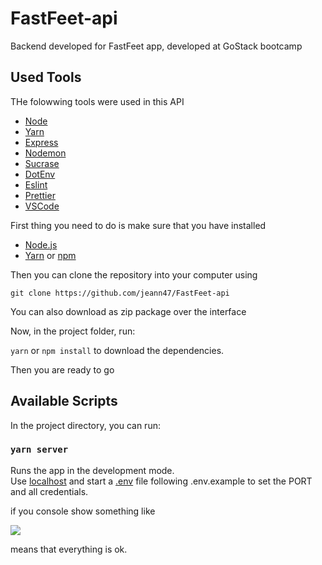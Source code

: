 # FastFeet-api
Backend developed for FastFeet app, developed at GoStack bootcamp

## Used Tools

THe folowwing tools were used in this API

* [Node](https://nodejs.org/docs/latest-v12.x/api/)
* [Yarn](https://github.com/yarnpkg/berry)
* [Express](https://expressjs.com/pt-br/)
* [Nodemon](https://nodemon.io)
* [Sucrase](https://github.com/alangpierce/sucrase)
* [DotEnv](https://www.npmjs.com/package/dotenv)
* [Eslint](https://eslint.org)
* [Prettier](https://prettier.io)
* [VSCode](https://code.visualstudio.com/)


First thing you need to do is make sure that you have installed
- [Node.js](https://nodejs.org/docs/latest-v12.x/api/)
- [Yarn](yarnpkg.com/) or [npm](https://www.npmjs.com/)

Then you can clone the repository into your computer using

```git clone https://github.com/jeann47/FastFeet-api```

You can also download as zip package over the interface

Now, in the project folder, run:

```yarn``` or ```npm install``` to download the dependencies.

Then you are ready to go

## Available Scripts

In the project directory, you can run:

### `yarn server`

Runs the app in the development mode.<br />
Use [localhost](http://localhost) and start a [.env](https://blog.rocketseat.com.br/variaveis-ambiente-nodejs/) file following .env.example to set the PORT and all credentials.

if you console show something like
</p>
<img src='./src/images/running.png'>
</p>
means that everything is ok.